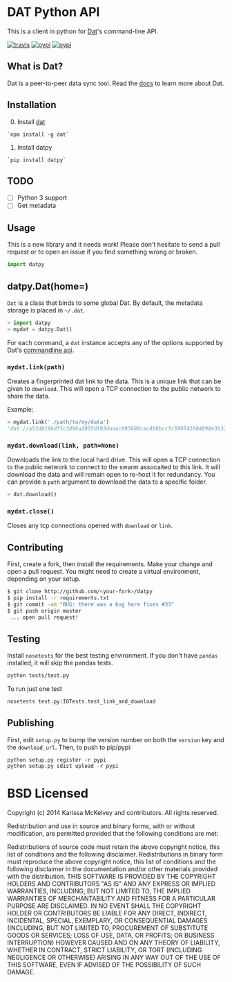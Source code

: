 # DAT Python API

This is a client in python for [Dat](https://dat-data.com)'s command-line API.

[![travis](https://img.shields.io/travis/karissa/datpy.svg?style=flat)](https://travis-ci.org/karissa/datpy)
[![pypi](https://img.shields.io/pypi/dm/datpy.svg?style=flat)](https://pypi.python.org/pypi/datpy)
[![pypi](https://img.shields.io/pypi/v/datpy.svg?style=flat)](https://pypi.python.org/pypi/datpy)

## What is Dat?

Dat is a peer-to-peer data sync tool. Read the [docs](https://github.com/maxogden/dat) to learn more about Dat.

## Installation

  0. Install [dat](https://github.com/maxogden/dat)

    `npm install -g dat`

  1. Install datpy

    `pip install datpy`

## TODO
- [ ] Python 3 support
- [ ] Get metadata

## Usage

This is a new library and it needs work! Please don't hesitate to send a pull request or to open an issue if you find something wrong or broken.

```python
import datpy
```

## datpy.Dat(home=)

`Dat` is a class that binds to some global Dat. By default, the metadata storage is placed in `~/.dat`.

```python
> import datpy
> mydat = datpy.Dat()
```

For each command, a `dat` instance accepts any of the options supported by Dat's [commandline api](http://github.com/datproject/docs).

### `mydat.link(path)`

Creates a fingerprinted dat link to the data. This is a unique link that can be given to `download`. This will open a TCP connection to the public network to share the data.

Example:

```python
> mydat.link('./path/to/my/data')
'dat://a53d819bdf5c3496a2855df83daaac885686cac4b0bccfc580741b04898e3b32'
```

### `mydat.download(link, path=None)`

Downloads the link to the local hard drive. This will open a TCP connection to the public network to connect to the swarm assocaited to this link. It will download the data and will remain open to re-host it for redundancy. You can provide a `path` argument to download the data to a specific folder.

```python
> dat.download()
```

### `mydat.close()`

Closes any tcp connections opened with `download` or `link`.

## Contributing

First, create a fork, then install the requirements. Make your change and open a pull request. You might need to create a virtual environment, depending on your setup.

```bash
$ git clone http://github.com/<your-fork>/datpy
$ pip install -r requirements.txt
$ git commit -am "BUG: there was a bug here fixes #33"
$ git push origin master
 ... open pull request!
```

## Testing

Install `nosetests` for the best testing environment. If you don't have `pandas` installed, it will skip the pandas tests.

```bash
python tests/test.py
```

To run just one test

```bash
nosetests test.py:IOTests.test_link_and_download
```

## Publishing

First, edit `setup.py` to bump the version number on both the `version` key and the `download_url`. Then, to push to pip/pypi:

```
python setup.py register -r pypi
python setup.py sdist upload -r pypi
```


# BSD Licensed

Copyright (c) 2014 Karissa McKelvey and contributors.
All rights reserved.

Redistribution and use in source and binary forms, with or without modification, are permitted provided that the following conditions are met:

Redistributions of source code must retain the above copyright notice, this list of conditions and the following disclaimer.
Redistributions in binary form must reproduce the above copyright notice, this list of conditions and the following disclaimer in the documentation and/or other materials provided with the distribution.
THIS SOFTWARE IS PROVIDED BY THE COPYRIGHT HOLDERS AND CONTRIBUTORS "AS IS" AND ANY EXPRESS OR IMPLIED WARRANTIES, INCLUDING, BUT NOT LIMITED TO, THE IMPLIED WARRANTIES OF MERCHANTABILITY AND FITNESS FOR A PARTICULAR PURPOSE ARE DISCLAIMED. IN NO EVENT SHALL THE COPYRIGHT HOLDER OR CONTRIBUTORS BE LIABLE FOR ANY DIRECT, INDIRECT, INCIDENTAL, SPECIAL, EXEMPLARY, OR CONSEQUENTIAL DAMAGES (INCLUDING, BUT NOT LIMITED TO, PROCUREMENT OF SUBSTITUTE GOODS OR SERVICES; LOSS OF USE, DATA, OR PROFITS; OR BUSINESS INTERRUPTION) HOWEVER CAUSED AND ON ANY THEORY OF LIABILITY, WHETHER IN CONTRACT, STRICT LIABILITY, OR TORT (INCLUDING NEGLIGENCE OR OTHERWISE) ARISING IN ANY WAY OUT OF THE USE OF THIS SOFTWARE, EVEN IF ADVISED OF THE POSSIBILITY OF SUCH DAMAGE.
